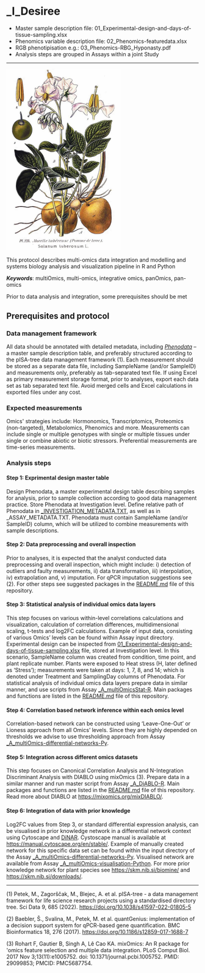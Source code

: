 _I_Desiree
========

- Master sample description file: 01_Experimental-design-and-days-of-tissue-sampling.xlsx
- Phenomics variable description file: 02_Phenomics-featuredata.xlsx
- RGB phenotipisation e.g.: 03_Phenomics-RBG_Hyponasty.pdf
- Analysis steps are grouped in Assays within a joint Study

___  
<img src="https://github.com/NIB-SI/multiOmics-integration/blob/main/_p_ADAPTOmics/_I_Desiree/presentations/potato.jpg" width="300" class="center">



This protocol describes multi-omics data integration and modelling and systems biology analysis and visualization pipeline in R and Python

***Keywords***:  multiOmics, multi-omics, integrative omics, panOmics, pan-omics

Prior to data analysis and integration, some prerequisites should be met

## Prerequisites and protocol

### Data management framework
All data should be annotated with detailed metadata, including <ins>*_Phenodata_*</ins> – a master sample description table, and preferably structured according to the pISA-tree data management framework (1). Each measurement should be stored as a separate data file, including SampleName (and/or SampleID) and measurements only, preferably as tab-separated text file. If using Excel as primary measurement storage format, prior to analyses, export each data set as tab separated text file. Avoid merged cells and Excel calculations in exported files under any cost.

### Expected measurements 
Omics' strategies include: Hormonomics, Transcriptomics, Proteomics (non-targeted),   Metabolomics, Phenomics and more. Measurements can include single or multiple genotypes with single or multiple tissues under single or combine abiotic or biotic stressors. Preferential measurements are time-series measurements.

### Analysis steps 
#### Step 1: Exprimental design master table
Design Phenodata, a master experimental design table describing samples for analysis, prior to sample collection according to good data management practice. Store Phenodata at Investigation level. Define relative path of Phenodata in [_INVESTIGATION_METADATA.TXT](https://github.com/NIB-SI/multiOmics-integration/blob/main/_p_ADAPTOmics/_I_Desiree/_INVESTIGATION_METADATA.TXT), as well as in _ASSAY_METADATA.TXT. Phenodata must contain SampleName (and/or SampleID) column, which will be utilized to combine measurements with sample descriptions.

#### Step 2: Data preprocessing and overall inspection 
Prior to analyses, it is expected that the analyst conducted data preprocessing and overall inspection, which might include: i) detection of outliers and faulty measurements, ii) data transformation, iii) interpolation, iv) extrapolation and, v) imputation. For qPCR imputation suggestions see (2). For other steps see suggested packages in the [README.md](https://github.com/NIB-SI/multiOmics-integration/blob/main/_p_ADAPTOmics/_I_Desiree/_S_multiOmics/README.md) file of this repository.

#### Step 3: Statistical analysis of individual omics data layers
This step focuses on various within-level correlations calculations and visualization, calculation of correlation differences, multidimensional scaling, t-tests and log2FC calculations. Example of input data, consisting of various Omics’ levels can be found within Assay input directory. Experimental design can be inspected from [01_Experimental-design-and-days-of-tissue-sampling.xlsx](https://github.com/NIB-SI/multiOmics-integration/blob/main/_p_ADAPTOmics/_I_Desiree/01_Experimental-design-and-days-of-tissue-sampling.xlsx) file, stored at Investigation level. In this scenario, SampleName column was created from condition, time point, and plant replicate number. Plants were exposed to Heat stress (H, later defined as ‘Stress’); measurements were taken at days: 1, 7, 8, and 14; which is denoted under Treatment and SamplingDay columns of Phenodata. For statistical analysis of individual omics data layers prepare data in similar manner, and use scripts from Assay [_A_multiOmicsStat-R](https://github.com/NIB-SI/multiOmics-integration/tree/main/_p_ADAPTOmics/_I_Desiree/_S_multiOmics/_A_multiOmicsStat-R). Main packages and functions are listed in the [README.md](https://github.com/NIB-SI/multiOmics-integration/blob/main/_p_ADAPTOmics/_I_Desiree/_S_multiOmics/README.md) file of this repository.

#### Step 4: Correlation based network inference within each omics level 
Correlation-based network can be constructed using ‘Leave-One-Out’ or Lioness approach from all Omics’ levels. Since they are highly depended on thresholds we advise to use thresholding approach from Assay [_A_multiOmics-differential-networks-Py](https://github.com/NIB-SI/multiOmics-integration/tree/main/_p_ADAPTOmics/_I_Desiree/_S_multiOmics/_A_multiOmics-differential-networks-Py). 

#### Step 5: Integration across different omics datasets
This step focuses on Canonical Correlation Analysis and N-Integration Discriminant Analysis with DIABLO using mixOmics (3). Prepare data in a similar manner and run master script from Assay [_A_DiABLO-R](https://github.com/NIB-SI/multiOmics-integration/tree/main/_p_ADAPTOmics/_I_Desiree/_S_multiOmics/_A_DiABLO-R). Main packages and functions are listed in the [README.md](https://github.com/NIB-SI/multiOmics-integration/blob/main/_p_ADAPTOmics/_I_Desiree/_S_multiOmics/README.md) file of this repository. Read more about DIABLO at <https://mixomics.org/mixDIABLO/>.

#### Step 6: Integration of data with prior knowledge 
Log2FC values from Step 3, or standard differential expression analysis, can be visualised in prior knowledge network in a differential network context using Cytoscape and [DiNAR](https://github.com/NIB-SI/DiNAR). Cystoscape manual is available at <https://manual.cytoscape.org/en/stable/>. Example of manually created network for this specific data set can be found within the input directory of the Assay [_A_multiOmics-differential-networks-Py](https://github.com/NIB-SI/multiOmics-integration/tree/main/_p_ADAPTOmics/_I_Desiree/_S_multiOmics/_A_multiOmics-differential-networks-Py). Visualised network are available from Assay [_A_multiOmics-visualisation-Python](https://github.com/NIB-SI/multiOmics-integration/tree/main/_p_ADAPTOmics/_I_Desiree/_S_multiOmics/_A_multiOmics-visualisation-Python). For more prior knowledge network for plant species see <https://skm.nib.si/biomine/>  and <https://skm.nib.si/downloads/>.

___
(1) Petek, M., Zagorščak, M., Blejec, A. et al. pISA-tree - a data management framework for life science research projects using a standardised directory tree. Sci Data 9, 685 (2022). https://doi.org/10.1038/s41597-022-01805-5

(2) Baebler, Š., Svalina, M., Petek, M. et al. quantGenius: implementation of a decision support system for qPCR-based gene quantification. BMC Bioinformatics 18, 276 (2017). https://doi.org/10.1186/s12859-017-1688-7

(3) Rohart F, Gautier B, Singh A, Lê Cao KA. mixOmics: An R package for 'omics feature selection and multiple data integration. PLoS Comput Biol. 2017 Nov 3;13(11):e1005752. doi: 10.1371/journal.pcbi.1005752. PMID: 29099853; PMCID: PMC5687754.
